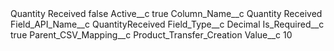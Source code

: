 <?xml version="1.0" encoding="UTF-8"?>
<CustomMetadata xmlns="http://soap.sforce.com/2006/04/metadata" xmlns:xsi="http://www.w3.org/2001/XMLSchema-instance" xmlns:xsd="http://www.w3.org/2001/XMLSchema">
    <label>Quantity Received</label>
    <protected>false</protected>
    <values>
        <field>Active__c</field>
        <value xsi:type="xsd:boolean">true</value>
    </values>
    <values>
        <field>Column_Name__c</field>
        <value xsi:type="xsd:string">Quantity Received</value>
    </values>
    <values>
        <field>Field_API_Name__c</field>
        <value xsi:type="xsd:string">QuantityReceived</value>
    </values>
    <values>
        <field>Field_Type__c</field>
        <value xsi:type="xsd:string">Decimal</value>
    </values>
    <values>
        <field>Is_Required__c</field>
        <value xsi:type="xsd:boolean">true</value>
    </values>
    <values>
        <field>Parent_CSV_Mapping__c</field>
        <value xsi:type="xsd:string">Product_Transfer_Creation</value>
    </values>
    <values>
        <field>Value__c</field>
        <value xsi:type="xsd:string">10</value>
    </values>
</CustomMetadata>
